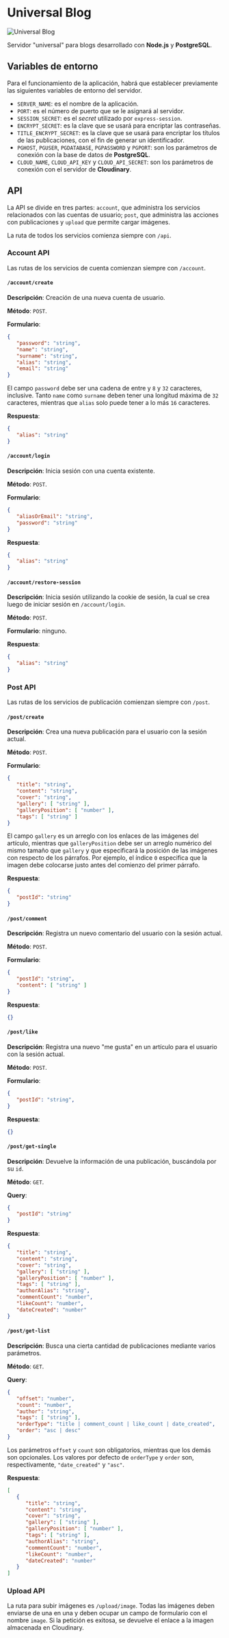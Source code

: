 # Universal Blog

![Universal Blog](https://user-images.githubusercontent.com/28006144/114746149-c9cdf180-9d25-11eb-8fbe-dd39e14802c7.png)

Servidor "universal" para blogs desarrollado con **Node.js** y **PostgreSQL**.

## Variables de entorno

Para el funcionamiento de la aplicación, habrá que establecer previamente las siguientes variables de entorno del servidor.
* `SERVER_NAME`: es el nombre de la aplicación.
* `PORT`: es el número de puerto que se le asignará al servidor.
* `SESSION_SECRET`: es el *secret* utilizado por `express-session`.
* `ENCRYPT_SECRET`: es la clave que se usará para encriptar las contraseñas.
* `TITLE_ENCRYPT_SECRET`: es la clave que se usará para encriptar los títulos de las publicaciones, con el fin de generar un identificador.
* `PGHOST`, `PGUSER`, `PGDATABASE`, `PGPASSWORD` y `PGPORT`: son los parámetros de conexión con la base de datos de **PostgreSQL**.
* `CLOUD_NAME`, `CLOUD_API_KEY` y `CLOUD_API_SECRET`: son los parámetros de conexión con el servidor de **Cloudinary**.

## API

La API se divide en tres partes: `account`, que administra los servicios relacionados con las cuentas de usuario; `post`, que administra las acciones con publicaciones y `upload` que permite cargar imágenes.

La ruta de todos los servicios comienza siempre con `/api`.

### Account API

Las rutas de los servicios de cuenta comienzan siempre con `/account`.

#### `/account/create`

**Descripción**: Creación de una nueva cuenta de usuario.

**Método**: `POST`.

**Formulario**:
```json
{
   "password": "string",
   "name": "string",
   "surname": "string",
   "alias": "string",
   "email": "string"
}
```
El campo `password` debe ser una cadena de entre y `8` y `32` caracteres, inclusive. Tanto `name` como `surname` deben tener una longitud máxima de `32` caracteres, mientras que `alias` solo puede tener a lo más `16` caracteres.

**Respuesta**:
```json
{
   "alias": "string"
}
```

#### `/account/login`

**Descripción**: Inicia sesión con una cuenta existente.

**Método**: `POST`.

**Formulario**:
```json
{
   "aliasOrEmail": "string",
   "password": "string"
}
``` 

**Respuesta**:
```json
{
   "alias": "string"
}
```

#### `/account/restore-session`

**Descripción**: Inicia sesión utilizando la cookie de sesión, la cual se crea luego de iniciar sesión en `/account/login`.

**Método**: `POST`.

**Formulario**: ninguno.

**Respuesta**:
```json
{
   "alias": "string"
}
```

### Post API

Las rutas de los servicios de publicación comienzan siempre con `/post`.

#### `/post/create`

**Descripción**: Crea una nueva publicación para el usuario con la sesión actual.

**Método**: `POST`.

**Formulario**:
```json
{
   "title": "string",
   "content": "string",
   "cover": "string",
   "gallery": [ "string" ],
   "galleryPosition": [ "number" ],
   "tags": [ "string" ]
}
```
El campo `gallery` es un arreglo con los enlaces de las imágenes del artículo, mientras que `galleryPosition` debe ser un arreglo numérico del mismo tamaño que `gallery` y que especificará la posición de las imágenes con respecto de los párrafos. Por ejemplo, el índice `0` especifica que la imagen debe colocarse justo antes del comienzo del primer párrafo.

**Respuesta**:
```json
{
   "postId": "string"
}
```

#### `/post/comment`

**Descripción**: Registra un nuevo comentario del usuario con la sesión actual.

**Método**: `POST`.

**Formulario**:
```json
{
   "postId": "string",
   "content": [ "string" ]
}
```

**Respuesta**:
```json
{}
```

#### `/post/like`

**Descripción**: Registra una nuevo "me gusta" en un artículo para el usuario con la sesión actual.

**Método**: `POST`.

**Formulario**:
```json
{
   "postId": "string",
}
```

**Respuesta**:
```json
{}
```

#### `/post/get-single`

**Descripción**: Devuelve la información de una publicación, buscándola por su `id`.

**Método**: `GET`.

**Query**:
```json
{
   "postId": "string"
}
```

**Respuesta**:
```json
{
   "title": "string",
   "content": "string",
   "cover": "string",
   "gallery": [ "string" ],
   "galleryPosition": [ "number" ],
   "tags": [ "string" ],
   "authorAlias": "string",
   "commentCount": "number",
   "likeCount": "number",
   "dateCreated": "number"
}
```

#### `/post/get-list`

**Descripción**: Busca una cierta cantidad de publicaciones mediante varios parámetros.

**Método**: `GET`.

**Query**:
```json
{
   "offset": "number",
   "count": "number",
   "author": "string",
   "tags": [ "string" ],
   "orderType": "title | comment_count | like_count | date_created",
   "order": "asc | desc"
}
```
Los parámetros `offset` y `count` son obligatorios, mientras que los demás son opcionales. Los valores por defecto de `orderType` y `order` son, respectivamente, `"date_created"` y `"asc"`.

**Respuesta**:
```json
[
   {
      "title": "string",
      "content": "string",
      "cover": "string",
      "gallery": [ "string" ],
      "galleryPosition": [ "number" ],
      "tags": [ "string" ],
      "authorAlias": "string",
      "commentCount": "number",
      "likeCount": "number",
      "dateCreated": "number"
   }
]
```

### Upload API

La ruta para subir imágenes es `/upload/image`. Todas las imágenes deben enviarse de una en una y deben ocupar un campo de formulario con el nombre `image`. Si la petición es exitosa, se devuelve el enlace a la imagen almacenada en Cloudinary.